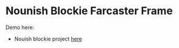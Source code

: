   # Nounish Blockie Farcaster Frame

Demo here: 

- Nouish blockie project [here](https://github.com/critesjosh/nounish-blockies)